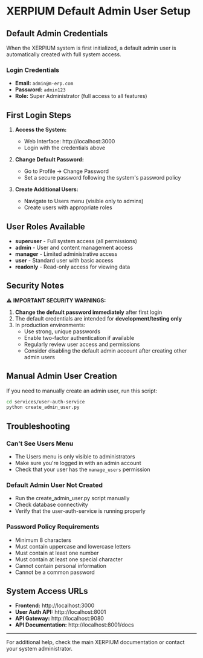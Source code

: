 # XERPIUM Default Admin User Setup

## Default Admin Credentials

When the XERPIUM system is first initialized, a default admin user is automatically created with full system access.

### Login Credentials
- **Email:** `admin@m-erp.com`
- **Password:** `admin123`
- **Role:** Super Administrator (full access to all features)

## First Login Steps

1. **Access the System:**
   - Web Interface: http://localhost:3000
   - Login with the credentials above

2. **Change Default Password:**
   - Go to Profile → Change Password
   - Set a secure password following the system's password policy

3. **Create Additional Users:**
   - Navigate to Users menu (visible only to admins)
   - Create users with appropriate roles

## User Roles Available

- **superuser** - Full system access (all permissions)
- **admin** - User and content management access
- **manager** - Limited administrative access
- **user** - Standard user with basic access
- **readonly** - Read-only access for viewing data

## Security Notes

⚠️ **IMPORTANT SECURITY WARNINGS:**

1. **Change the default password immediately** after first login
2. The default credentials are intended for **development/testing only**
3. In production environments:
   - Use strong, unique passwords
   - Enable two-factor authentication if available
   - Regularly review user access and permissions
   - Consider disabling the default admin account after creating other admin users

## Manual Admin User Creation

If you need to manually create an admin user, run this script:

```bash
cd services/user-auth-service
python create_admin_user.py
```

## Troubleshooting

### Can't See Users Menu
- The Users menu is only visible to administrators
- Make sure you're logged in with an admin account
- Check that your user has the `manage_users` permission

### Default Admin User Not Created
- Run the create_admin_user.py script manually
- Check database connectivity
- Verify that the user-auth-service is running properly

### Password Policy Requirements
- Minimum 8 characters
- Must contain uppercase and lowercase letters
- Must contain at least one number
- Must contain at least one special character
- Cannot contain personal information
- Cannot be a common password

## System Access URLs

- **Frontend:** http://localhost:3000
- **User Auth API:** http://localhost:8001
- **API Gateway:** http://localhost:9080
- **API Documentation:** http://localhost:8001/docs

---

For additional help, check the main XERPIUM documentation or contact your system administrator.